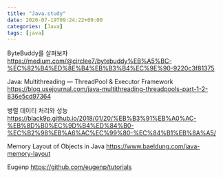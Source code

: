 ```yaml
---
title: "Java.study"
date: 2020-07-19T09:24:22+09:00
categories: [Java]
tags: [java]
---
```


ByteBuddy를 살펴보자
 https://medium.com/@circlee7/bytebuddy%EB%A5%BC-%EC%82%B4%ED%8E%B4%EB%B3%B4%EC%9E%90-9220c3f81375

Java: Multithreading — ThreadPool & Executor Framework
 https://blog.usejournal.com/java-multithreading-threadpools-part-1-2-836e5cd97364

병렬 데이터 처리와 성능
 https://black9p.github.io/2018/01/20/%EB%B3%91%EB%A0%AC-%EB%8D%B0%EC%9D%B4%ED%84%B0-%EC%B2%98%EB%A6%AC%EC%99%80-%EC%84%B1%EB%8A%A5/

Memory Layout of Objects in Java
 https://www.baeldung.com/java-memory-layout

Eugenp
 https://github.com/eugenp/tutorials